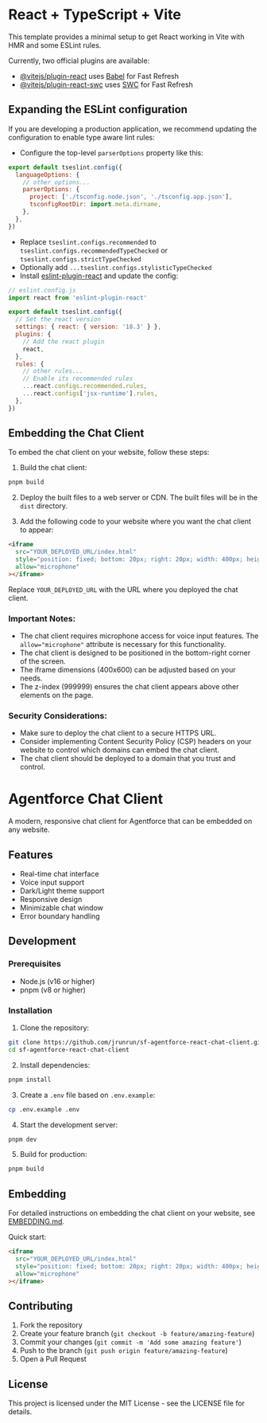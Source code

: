 # React + TypeScript + Vite

This template provides a minimal setup to get React working in Vite with HMR and some ESLint rules.

Currently, two official plugins are available:

- [@vitejs/plugin-react](https://github.com/vitejs/vite-plugin-react/blob/main/packages/plugin-react/README.md) uses [Babel](https://babeljs.io/) for Fast Refresh
- [@vitejs/plugin-react-swc](https://github.com/vitejs/vite-plugin-react-swc) uses [SWC](https://swc.rs/) for Fast Refresh

## Expanding the ESLint configuration

If you are developing a production application, we recommend updating the configuration to enable type aware lint rules:

- Configure the top-level `parserOptions` property like this:

```js
export default tseslint.config({
  languageOptions: {
    // other options...
    parserOptions: {
      project: ['./tsconfig.node.json', './tsconfig.app.json'],
      tsconfigRootDir: import.meta.dirname,
    },
  },
})
```

- Replace `tseslint.configs.recommended` to `tseslint.configs.recommendedTypeChecked` or `tseslint.configs.strictTypeChecked`
- Optionally add `...tseslint.configs.stylisticTypeChecked`
- Install [eslint-plugin-react](https://github.com/jsx-eslint/eslint-plugin-react) and update the config:

```js
// eslint.config.js
import react from 'eslint-plugin-react'

export default tseslint.config({
  // Set the react version
  settings: { react: { version: '18.3' } },
  plugins: {
    // Add the react plugin
    react,
  },
  rules: {
    // other rules...
    // Enable its recommended rules
    ...react.configs.recommended.rules,
    ...react.configs['jsx-runtime'].rules,
  },
})
```

## Embedding the Chat Client

To embed the chat client on your website, follow these steps:

1. Build the chat client:
```bash
pnpm build
```

2. Deploy the built files to a web server or CDN. The built files will be in the `dist` directory.

3. Add the following code to your website where you want the chat client to appear:

```html
<iframe 
  src="YOUR_DEPLOYED_URL/index.html" 
  style="position: fixed; bottom: 20px; right: 20px; width: 400px; height: 600px; border: none; z-index: 999999;"
  allow="microphone"
></iframe>
```

Replace `YOUR_DEPLOYED_URL` with the URL where you deployed the chat client.

### Important Notes:

- The chat client requires microphone access for voice input features. The `allow="microphone"` attribute is necessary for this functionality.
- The chat client is designed to be positioned in the bottom-right corner of the screen.
- The iframe dimensions (400x600) can be adjusted based on your needs.
- The z-index (999999) ensures the chat client appears above other elements on the page.

### Security Considerations:

- Make sure to deploy the chat client to a secure HTTPS URL.
- Consider implementing Content Security Policy (CSP) headers on your website to control which domains can embed the chat client.
- The chat client should be deployed to a domain that you trust and control.

# Agentforce Chat Client

A modern, responsive chat client for Agentforce that can be embedded on any website.

## Features

- Real-time chat interface
- Voice input support
- Dark/Light theme support
- Responsive design
- Minimizable chat window
- Error boundary handling

## Development

### Prerequisites

- Node.js (v16 or higher)
- pnpm (v8 or higher)

### Installation

1. Clone the repository:
```bash
git clone https://github.com/jrunrun/sf-agentforce-react-chat-client.git
cd sf-agentforce-react-chat-client
```

2. Install dependencies:
```bash
pnpm install
```

3. Create a `.env` file based on `.env.example`:
```bash
cp .env.example .env
```

4. Start the development server:
```bash
pnpm dev
```

5. Build for production:
```bash
pnpm build
```

## Embedding

For detailed instructions on embedding the chat client on your website, see [EMBEDDING.md](EMBEDDING.md).

Quick start:
```html
<iframe 
  src="YOUR_DEPLOYED_URL/index.html" 
  style="position: fixed; bottom: 20px; right: 20px; width: 400px; height: 600px; border: none; z-index: 999999;"
  allow="microphone"
></iframe>
```

## Contributing

1. Fork the repository
2. Create your feature branch (`git checkout -b feature/amazing-feature`)
3. Commit your changes (`git commit -m 'Add some amazing feature'`)
4. Push to the branch (`git push origin feature/amazing-feature`)
5. Open a Pull Request

## License

This project is licensed under the MIT License - see the LICENSE file for details.
